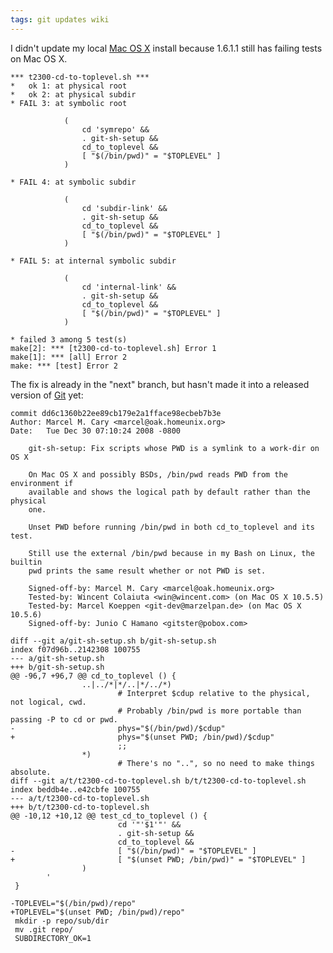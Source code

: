 ```yaml
---
tags: git updates wiki
---
```


I didn't update my local [Mac OS X](/wiki/Mac_OS_X) install because 1.6.1.1 still has failing tests on Mac OS X.

    *** t2300-cd-to-toplevel.sh ***
    *   ok 1: at physical root
    *   ok 2: at physical subdir
    * FAIL 3: at symbolic root

    			(
    				cd 'symrepo' &&
    				. git-sh-setup &&
    				cd_to_toplevel &&
    				[ "$(/bin/pwd)" = "$TOPLEVEL" ]
    			)

    * FAIL 4: at symbolic subdir

    			(
    				cd 'subdir-link' &&
    				. git-sh-setup &&
    				cd_to_toplevel &&
    				[ "$(/bin/pwd)" = "$TOPLEVEL" ]
    			)

    * FAIL 5: at internal symbolic subdir

    			(
    				cd 'internal-link' &&
    				. git-sh-setup &&
    				cd_to_toplevel &&
    				[ "$(/bin/pwd)" = "$TOPLEVEL" ]
    			)

    * failed 3 among 5 test(s)
    make[2]: *** [t2300-cd-to-toplevel.sh] Error 1
    make[1]: *** [all] Error 2
    make: *** [test] Error 2

The fix is already in the "next" branch, but hasn't made it into a released version of [Git](/wiki/Git) yet:

    commit dd6c1360b22ee89cb179e2a1fface98ecbeb7b3e
    Author: Marcel M. Cary <marcel@oak.homeunix.org>
    Date:   Tue Dec 30 07:10:24 2008 -0800

        git-sh-setup: Fix scripts whose PWD is a symlink to a work-dir on OS X

        On Mac OS X and possibly BSDs, /bin/pwd reads PWD from the environment if
        available and shows the logical path by default rather than the physical
        one.

        Unset PWD before running /bin/pwd in both cd_to_toplevel and its test.

        Still use the external /bin/pwd because in my Bash on Linux, the builtin
        pwd prints the same result whether or not PWD is set.

        Signed-off-by: Marcel M. Cary <marcel@oak.homeunix.org>
        Tested-by: Wincent Colaiuta <win@wincent.com> (on Mac OS X 10.5.5)
        Tested-by: Marcel Koeppen <git-dev@marzelpan.de> (on Mac OS X 10.5.6)
        Signed-off-by: Junio C Hamano <gitster@pobox.com>

    diff --git a/git-sh-setup.sh b/git-sh-setup.sh
    index f07d96b..2142308 100755
    --- a/git-sh-setup.sh
    +++ b/git-sh-setup.sh
    @@ -96,7 +96,7 @@ cd_to_toplevel () {
                    ..|../*|*/..|*/../*)
                            # Interpret $cdup relative to the physical, not logical, cwd.
                            # Probably /bin/pwd is more portable than passing -P to cd or pwd.
    -                       phys="$(/bin/pwd)/$cdup"
    +                       phys="$(unset PWD; /bin/pwd)/$cdup"
                            ;;
                    *)
                            # There's no "..", so no need to make things absolute.
    diff --git a/t/t2300-cd-to-toplevel.sh b/t/t2300-cd-to-toplevel.sh
    index beddb4e..e42cbfe 100755
    --- a/t/t2300-cd-to-toplevel.sh
    +++ b/t/t2300-cd-to-toplevel.sh
    @@ -10,12 +10,12 @@ test_cd_to_toplevel () {
                            cd '"'$1'"' &&
                            . git-sh-setup &&
                            cd_to_toplevel &&
    -                       [ "$(/bin/pwd)" = "$TOPLEVEL" ]
    +                       [ "$(unset PWD; /bin/pwd)" = "$TOPLEVEL" ]
                    )
            '
     }

    -TOPLEVEL="$(/bin/pwd)/repo"
    +TOPLEVEL="$(unset PWD; /bin/pwd)/repo"
     mkdir -p repo/sub/dir
     mv .git repo/
     SUBDIRECTORY_OK=1
